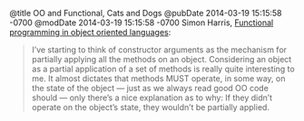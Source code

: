 @title OO and Functional, Cats and Dogs
@pubDate 2014-03-19 15:15:58 -0700
@modDate 2014-03-19 15:15:58 -0700
Simon Harris, [Functional programming in object oriented languages](http://www.harukizaemon.com/blog/2010/03/01/functional-programming-in-object-oriented-languages/):

>I’ve starting to think of constructor arguments as the mechanism for partially applying all the methods on an object. Considering an object as a partial application of a set of methods is really quite interesting to me. It almost dictates that methods MUST operate, in some way, on the state of the object — just as we always read good OO code should — only there’s a nice explanation as to why: If they didn’t operate on the object’s state, they wouldn’t be partially applied.
